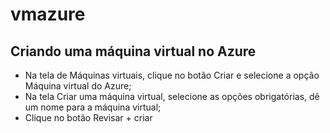 # vmazure

## Criando uma máquina virtual no Azure

- Na tela de Máquinas virtuais, clique no botão Criar e selecione a opção Máquina virtual do Azure;
- Na tela Criar uma máquina virtual, selecione as opções obrigatórias, dê um nome para a máquina virtual;
- Clique no botão Revisar + criar
